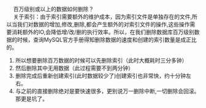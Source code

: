 

<!-- 
记一次神奇的慢查询优化，group by 坑了我
https://mp.weixin.qq.com/s?__biz=MzU4NzYwNDAwMg==&mid=2247486953&idx=2&sn=42a4da79307f018dd137c02725e76db8&chksm=fde8c4a4ca9f4db2e0daec2e22634ac9678788badf3cf16561b6a0593fe20614f07f0d17862e&mpshare=1&scene=1&srcid=&sharer_sharetime=1587486096107&sharer_shareid=b256218ead787d58e0b58614a973d00d&key=79150dbf571fbc48d503284b78e26e6bcee54c1205ec153362e7b6cf8a4ff075678d6c41a23aed2d86022ec7ef51c5f8040f965a2d0e84daf457bf2154f71bb58ed6d8a17ef38c78f1c1fbe0b7fa04ab&ascene=1&uin=MTE1MTYxNzY2MQ%3D%3D&devicetype=Windows+10&version=62080079&lang=zh_CN&exportkey=AU%2FcWiF35GTvpRh1k0ttfxY%3D&pass_ticket=t7WrYQgRWkv7fomJ9tKSvYV9vbBBrtBhylesb1eYH1AGZ3bs%2FIfhN20euL1DBMbi
一个不可思议的MySQL慢查分析与解决
https://mp.weixin.qq.com/s/LTAuTduk07fZTA-EoST5bg
MySQL中order by语句的实现原理以及优化手段 
https://mp.weixin.qq.com/s/FykC_mfqJH5oics3wIzBQA
MySQL 索引优化实例
https://mp.weixin.qq.com/s/dUgonoftcSGjlWgYpoTEUw
** 慢查询优化，我终于在生产踩到了这个坑！！ 
https://mp.weixin.qq.com/s?__biz=MzI3ODcxMzQzMw==&mid=2247493555&idx=2&sn=6f0a397d52c3edc16ce788af6d137b69&chksm=eb506285dc27eb93e954f158acb7b0fe43e24e2914763b671c6ee516040f8262d659938bd8ba&mpshare=1&scene=1&srcid=&sharer_sharetime=1587487833796&sharer_shareid=b256218ead787d58e0b58614a973d00d&key=79150dbf571fbc48517cf7e0733a75ff3703897ed78d96d3995ba0374a9e19176fc39df30daea66eb62053dfc164ba4a3d66ca2d7bf8b70897a5c2b61258604d962a0e62d35bdaa1adbf7d82c962dc37&ascene=1&uin=MTE1MTYxNzY2MQ%3D%3D&devicetype=Windows+10&version=62080079&lang=zh_CN&exportkey=AWGebizpZe%2FIV2rmASTiY%2Bo%3D&pass_ticket=t7WrYQgRWkv7fomJ9tKSvYV9vbBBrtBhylesb1eYH1AGZ3bs%2FIfhN20euL1DBMbi
阿里的程序员也不过如此，竟被一个简单的SQL查询难住
https://mp.weixin.qq.com/s/6jjLv2SIBmh2kjHunxJVYA
一次 SQL 查询优化原理分析（900W+ 数据，从 17s 到 300ms）
https://mp.weixin.qq.com/s/7CAuMI7mzFxENfRCM4N65g

-->


&emsp; 百万级别或以上的数据如何删除？  
&emsp; 关于索引：由于索引需要额外的维护成本，因为索引文件是单独存在的文件,所以当我们对数据的增加,修改,删除,都会产生额外的对索引文件的操作,这些操作需要消耗额外的IO,会降低增/改/删的执行效率。所以，在我们删除数据库百万级别数据的时候，查询MySQL官方手册得知删除数据的速度和创建的索引数量是成正比的。  
1. 所以想要删除百万数据的时候可以先删除索引（此时大概耗时三分多钟）  
2. 然后删除其中无用数据（此过程需要不到两分钟）  
3. 删除完成后重新创建索引(此时数据较少了)创建索引也非常快，约十分钟左右。  
4. 与之前的直接删除绝对是要快速很多，更别说万一删除中断,一切删除会回滚。那更是坑了。  




